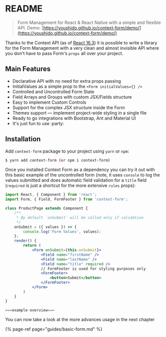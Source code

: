 # README

> Form Management for React & React Native with a simple and flexible API. Demo: [https://youshido.github.io/context-form/demo/](https://youshido.github.io/context-form/demo/)

Thanks to the Context API \(as of [React 16.3](https://reactjs.org/blog/2018/03/29/react-v-16-3.html)\) it is possible to write a library for the Form Management with a very clean and almost invisible API where you don't have to pass Form's `props` all over your project.

## Main Features

* Declarative API with no need for extra props passing
* InitialValues as a simple prop to the `<Form initialValues={} />`
* Controlled and Uncontrolled Form State
* Field Arrays and Groups with custom JSX/Fields structure
* Easy to implement Custom Controls
* Support for the complex JSX structure inside the Form
* Themes support — implement project-wide styling in a single file
* Ready to go integrations with Bootstrap, Ant and Material UI
* It's just fun to use :party:

## Installation

Add `context-form` package to your project using `yarn` or `npm`:

```bash
$ yarn add context-form (or npm i context-form)
```

Once you installed Context Form as a dependency you can try it out with this basic example of the uncontrolled form \(note, it uses `console` to log the values submitted and does automatic field validation for a `title` field \(`required` is just a shortcut for the more extensive `rules` props\):

```jsx
import React, { Component } from 'react';
import Form, { Field, FormFooter } from 'context-form';

class ProductPage extends Component {
    /**
     * By default `onSubmit` will be called only if validation
     */
    onSubmit = ({ values }) => {
        console.log('Form Values', values);
    };
    render() {
        return (
            <Form onSubmit={this.onSubmit}>
                <Field name="firstName" />
                <Field name="lastName" />
                <Field name="title" required />
                // FormFooter is used for styling purposes only
                <FormFooter>
                    <button>Submit</button>
                </FormFooter>
            </Form>
        )
    }
}
```

```jsx
===example-overview===
```

You can now take a look at the more advances usage in the next chapter

{% page-ref page="guides/basic-form.md" %}


